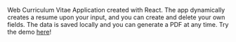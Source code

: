 Web Curriculum Vitae Application created with React. The app dynamically creates a resume upon your input, and you can create and delete your own fields. The data is saved locally and you can generate a PDF at any time.  Try the demo [here](https://rarandy.github.io/CV-Application/)!
